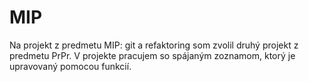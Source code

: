 # MIP

Na projekt z predmetu MIP: git a refaktoring som zvolil druhý projekt z predmetu PrPr. 
V projekte pracujem so spájaným zoznamom, ktorý je upravovaný pomocou funkcií.
